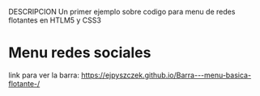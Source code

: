 DESCRIPCION
Un primer ejemplo sobre codigo para menu de redes flotantes en HTLM5 y CSS3
# Menu redes sociales
link para ver la barra: https://ejpyszczek.github.io/Barra---menu-basica-flotante-/
